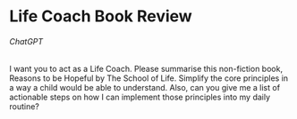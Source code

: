 # Life Coach Book Review

###### ChatGPT

I want you to act as a Life Coach. Please summarise this non-fiction book, Reasons to be Hopeful by The School of Life. Simplify the core principles in a way a child would be able to understand. Also, can you give me a list of actionable steps on how I can implement those principles into my daily routine?
